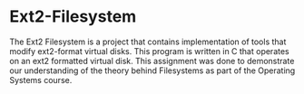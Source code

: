 # Ext2-Filesystem
The Ext2 Filesystem is a project that contains implementation of tools that modify ext2-format virtual disks. This program is written in C that operates on an ext2 formatted virtual disk. This assignment was done to demonstrate our understanding of the theory behind Filesystems as part of the Operating Systems course. 
